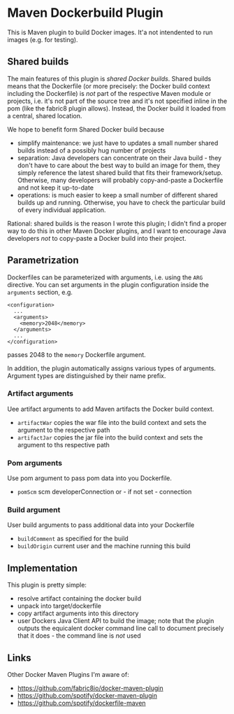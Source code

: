 # Maven Dockerbuild Plugin

This is Maven plugin to build Docker images. It'a not intendented to run images (e.g. for testing).

## Shared builds

The main features of this plugin is *shared Docker builds*. Shared builds means that the Dockerfile (or more precisely:
the Docker build context including the Dockerfile) is *not* part of the respective Maven module or projects, i.e. it's not part of the source
tree and it's not specified inline in the pom (like the fabric8 plugin allows). Instead, the Docker build it loaded from a central, shared location.

We hope to benefit form Shared Docker build because
* simplify maintenance: we just have to updates a small number shared builds instead of a possibly hug number of projects
* separation: Java developers can concentrate on their Java build - they don't have to care about the best way to build an image for them,
  they simply reference the latest shared build that fits their framework/setup. Otherwise, many developers will probably copy-and-paste
  a Dockerfile and not keep it up-to-date
* operations: is much easier to keep a small number of different shared builds up and running. Otherwise, you have to check the particular
  build of every individual application.

Rational: shared builds is the reason I wrote this plugin; I didn't find a proper way to do this in other Maven Docker plugins, and I want
to encourage Java developers *not* to copy-paste a Docker build into their project.


## Parametrization

Dockerfiles can be parameterized with arguments, i.e. using the `ARG` directive. You can set arguments in the plugin configuration inside
the `arguments` section, e.g.

    <configuration>
      ...
      <arguments>
        <memory>2048</memory>
      </arguments>
      ...
    </configuration>

passes 2048 to the `memory` Dockerfile argument.

In addition, the plugin automatically assigns various types of arguments. Argument types are distinguished by their name prefix.

### Artifact arguments

Uee artifact arguments to add Maven artifacts the Docker build context.

* `artifactWar` copies the war file into the build context and sets the argument to the respective path
* `artifactJar` copies the jar file into the build context and sets the argument to ths respective path


### Pom arguments

Use pom argument to pass pom data into you Dockerfile.

* `pomScm`  scm developerConnection or - if not set - connection


### Build argument

User build arguments to pass additional data into your Dockerfile

* `buildComment` as specified for the build
* `buildOrigin` current user and the machine running this build


## Implementation

This plugin is pretty simple:
* resolve artifact containing the docker build
* unpack into target/dockerfile
* copy artifact arguments into this directory
* user Dockers Java Client API to build the image;
  note that the plugin outputs the equicalent docker command line call to document precisely that it does - the command line is *not* used


## Links

Other Docker Maven Plugins I'm aware of:

* https://github.com/fabric8io/docker-maven-plugin
* https://github.com/spotify/docker-maven-plugin
* https://github.com/spotify/dockerfile-maven
